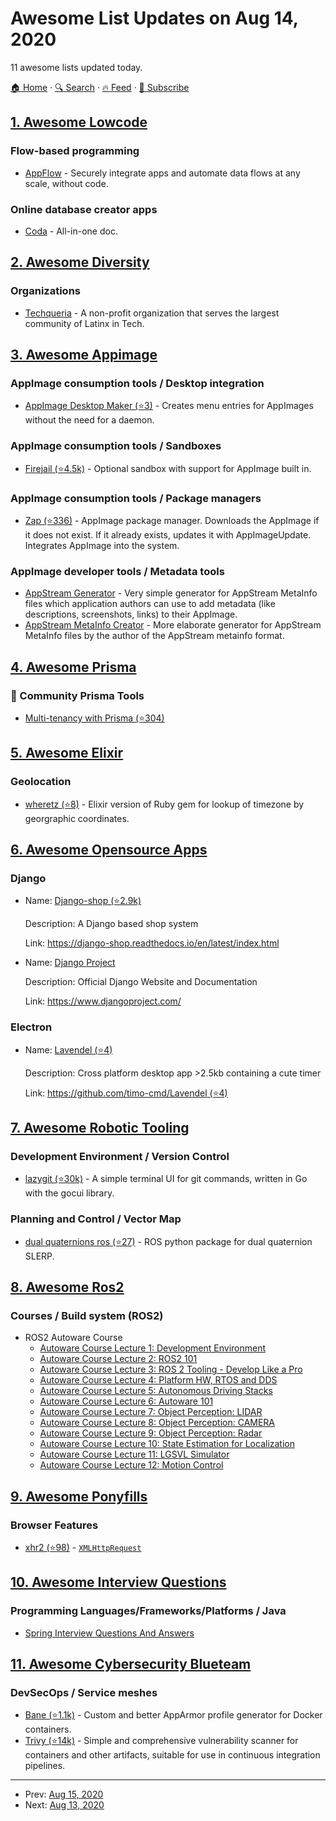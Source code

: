 # Awesome List Updates on Aug 14, 2020

11 awesome lists updated today.

[🏠 Home](/README.md) · [🔍 Search](https://www.trackawesomelist.com/search/) · [🔥 Feed](https://www.trackawesomelist.com/rss.xml) · [📮 Subscribe](https://trackawesomelist.us17.list-manage.com/subscribe?u=d2f0117aa829c83a63ec63c2f&id=36a103854c)



## [1. Awesome Lowcode](/content/antdimot/awesome-lowcode/README.md)

### Flow-based programming

*   [AppFlow](https://aws.amazon.com/appflow/) -  Securely integrate apps and automate data flows at any scale, without code.

### Online database creator apps

*   [Coda](https://coda.io/) - All-in-one doc.

## [2. Awesome Diversity](/content/folkswhocode/awesome-diversity/README.md)

### Organizations

*   [Techqueria](https://techqueria.org/) - A non-profit organization that serves the largest community of Latinx in Tech.

## [3. Awesome Appimage](/content/AppImageCommunity/awesome-appimage/README.md)

### AppImage consumption tools / Desktop integration

*   [AppImage Desktop Maker (⭐3)](https://github.com/Alexsussa/AIDM) - Creates menu entries for AppImages without the need for a daemon.

### AppImage consumption tools / Sandboxes

*   [Firejail (⭐4.5k)](https://github.com/netblue30/firejail) - Optional sandbox with support for AppImage built in.

### AppImage consumption tools / Package managers

*   [Zap (⭐336)](https://github.com/srevinsaju/zap) - AppImage package manager. Downloads the AppImage if it does not exist. If it already exists, updates it with AppImageUpdate. Integrates AppImage into the system.

### AppImage developer tools / Metadata tools

*   [AppStream Generator](https://output.jsbin.com/qoqukof) - Very simple generator for AppStream MetaInfo files which application authors can use to add metadata (like descriptions, screenshots, links) to their AppImage.
*   [AppStream MetaInfo Creator](https://www.freedesktop.org/software/appstream/metainfocreator/#/) - More elaborate generator for AppStream MetaInfo files by the author of the AppStream metainfo format.

## [4. Awesome Prisma](/content/catalinmiron/awesome-prisma/README.md)

### :safety_vest: Community Prisma Tools

*   [Multi-tenancy with Prisma (⭐304)](https://github.com/errorname/prisma-multi-tenant)

## [5. Awesome Elixir](/content/h4cc/awesome-elixir/README.md)

### Geolocation

*   [wheretz (⭐8)](https://github.com/UA3MQJ/wheretz) - Elixir version of Ruby gem for lookup of timezone by georgraphic coordinates.

## [6. Awesome Opensource Apps](/content/unicodeveloper/awesome-opensource-apps/README.md)

### Django

- Name: [Django-shop (⭐2.9k)](https://github.com/awesto/django-shop)

  Description: A Django based shop system

  Link: <https://django-shop.readthedocs.io/en/latest/index.html>


- Name: [Django Project](https://www.djangoproject.com/)

  Description: Official Django Website and Documentation

  Link: <https://www.djangoproject.com/>



### Electron

- Name: [Lavendel (⭐4)](http://github.com/timo-cmd/lavendel)

  Description: Cross platform desktop app >2.5kb containing a cute timer

  Link: [https://github.com/timo-cmd/Lavendel (⭐4)](https://github.com/timo-cmd/Lavendel)



## [7. Awesome Robotic Tooling](/content/protontypes/awesome-robotic-tooling/README.md)

### Development Environment / Version Control

*   [lazygit (⭐30k)](https://github.com/jesseduffield/lazygit) - A simple terminal UI for git commands, written in Go with the gocui library.

### Planning and Control / Vector Map

*   [dual quaternions ros (⭐27)](https://github.com/Achllle/dual_quaternions_ros) - ROS python package for dual quaternion SLERP.

## [8. Awesome Ros2](/content/fkromer/awesome-ros2/README.md)

### Courses / Build system (ROS2)

*   ROS2 Autoware Course
    *   [Autoware Course Lecture 1: Development Environment](https://www.youtube.com/watch?v=XTmlhvlmcf8)
    *   [Autoware Course Lecture 2: ROS2 101](https://www.youtube.com/watch?v=FTA4Ia2vLS8)
    *   [Autoware Course Lecture 3: ROS 2 Tooling - Develop Like a Pro](https://www.youtube.com/watch?v=wcibIqiRb04)
    *   [Autoware Course Lecture 4: Platform HW, RTOS and DDS](https://www.youtube.com/watch?v=IyycN6ldsIs)
    *   [Autoware Course Lecture 5: Autonomous Driving Stacks](https://www.youtube.com/watch?v=nTI4fnn2tuU)
    *   [Autoware Course Lecture 6: Autoware 101](https://www.youtube.com/watch?v=eSHHmJrqpMU)
    *   [Autoware Course Lecture 7: Object Perception: LIDAR](https://www.youtube.com/watch?v=xSGCpb24dhI)
    *   [Autoware Course Lecture 8: Object Perception: CAMERA](https://www.youtube.com/watch?v=OtjTa-meJ-E)
    *   [Autoware Course Lecture 9: Object Perception: Radar](https://www.youtube.com/watch?v=PcVIO-xoNv8)
    *   [Autoware Course Lecture 10: State Estimation for Localization](https://www.youtube.com/watch?v=g2YURb-d9vY)
    *   [Autoware Course Lecture 11: LGSVL Simulator](https://www.youtube.com/watch?v=OcB6FUbjZXo)
    *   [Autoware Course Lecture 12: Motion Control](https://www.youtube.com/watch?v=fQJpAVRQBrI)

## [9. Awesome Ponyfills](/content/Richienb/awesome-ponyfills/README.md)

### Browser Features

*   [xhr2 (⭐98)](https://github.com/pwnall/node-xhr2) - [`XMLHttpRequest`](https://developer.mozilla.org/en-US/docs/Web/API/XMLHttpRequest)

## [10. Awesome Interview Questions](/content/DopplerHQ/awesome-interview-questions/README.md)

### Programming Languages/Frameworks/Platforms / Java

*   [Spring Interview Questions And Answers](https://www.journaldev.com/2696/spring-interview-questions-and-answers)

## [11. Awesome Cybersecurity Blueteam](/content/fabacab/awesome-cybersecurity-blueteam/README.md)

### DevSecOps / Service meshes

*   [Bane (⭐1.1k)](https://github.com/genuinetools/bane) - Custom and better AppArmor profile generator for Docker containers.
*   [Trivy (⭐14k)](https://github.com/aquasecurity/trivy) - Simple and comprehensive vulnerability scanner for containers and other artifacts, suitable for use in continuous integration pipelines.

---

- Prev: [Aug 15, 2020](/content/2020/08/15/README.md)
- Next: [Aug 13, 2020](/content/2020/08/13/README.md)